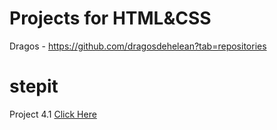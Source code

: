 
# Projects for HTML&CSS
Dragos - https://github.com/dragosdehelean?tab=repositories

# stepit

Project 4.1 <a href="https://github.com/mrtornado/stepit/blob/master/modul%204/index.html">Click Here</a>
